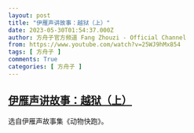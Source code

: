 ```yaml
---
layout: post
title: "伊雁声讲故事：越狱（上）"
date: 2023-05-30T01:54:37.000Z
author: 方舟子官方频道 Fang Zhouzi - Official Channel
from: https://www.youtube.com/watch?v=25WJ9hMx854
tags: [ 方舟子 ]
comments: True
categories: [ 方舟子 ]
---
```

<!--1685411677000-->
[伊雁声讲故事：越狱（上）](https://www.youtube.com/watch?v=25WJ9hMx854)
------

<div>
选自伊雁声故事集《动物快跑》。
</div>
